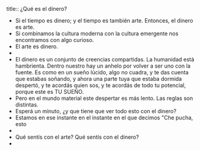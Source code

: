 title:: ¿Qué es el dinero?

- Si el tiempo es dinero; y el tiempo es también arte. Entonces, el dinero es arte.
- Si combinamos la cultura moderna con la cultura emergente nos encontramos con algo curioso.
- El arte es dinero.
-
- El dinero es un conjunto de creencias compartidas. La humanidad está hambrienta. Dentro nuestro hay un anhelo por volver a ser uno con la fuente. Es como en un sueño lúcido, algo no cuadra, y te das cuenta que estabas soñando, y ahora una parte tuya que estaba dormida despertó, y te acordás quien sos, y te acordás de todo tu potencial, porque este es TU SUEÑO.
- Pero en el mundo material este despertar es más lento. Las reglas son distintas.
- Esperá un minuto, ¿y que tiene que ver todo esto con el dinero?
- Estamos en ese instante en el instante en el que decimos "Che pucha, esto
-
- Qué  sentís con el arte? Qué sentís con el dinero?
-